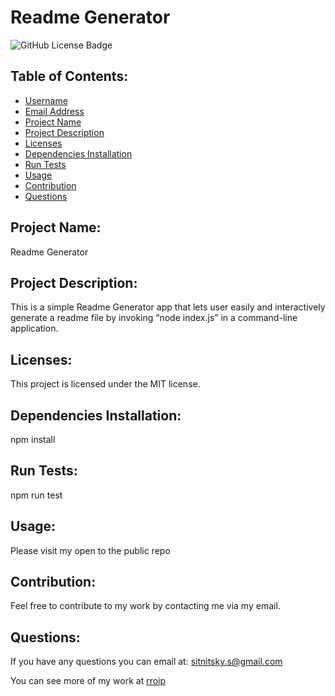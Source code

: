 
  <h1>Readme Generator</h1>
  <img src="https://img.shields.io/badge/license-MIT-blue.svg" alt="GitHub License Badge">

  ## Table of Contents:
  * [Username](#username)
  * [Email Address](#email)
  * [Project Name](#project_name)
  * [Project Description](#description)
  * [Licenses](#licenses)
  * [Dependencies Installation](#intall_dependencies)
  * [Run Tests](#run_tests)
  * [Usage](#using_repo)
  * [Contribution](#contribution)
  * [Questions](#questions)

  
  
  ## Project Name:
  Readme Generator

  ## Project Description:
  This is a simple Readme Generator app that lets user easily and interactively generate a readme file by invoking “node index.js” in a command-line application. 
  
  ## Licenses: 
  This project is licensed under the MIT license.

  ## Dependencies Installation:
  npm install

  ## Run Tests:
  npm run test

  ## Usage:
  Please visit my open to the public repo

  ## Contribution:
  Feel free to contribute to my work by contacting me via my email. 
  
  ## Questions:
  If you have any questions you can email at: sitnitsky.s@gmail.com

  You can see more of my work at [rroip](https://github.com/rroip)


